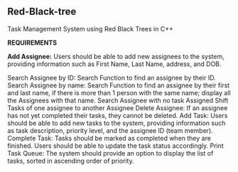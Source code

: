 ## Red-Black-tree ##
Task Management System using Red Black Trees in C++

**REQUIREMENTS**

**Add Assignee:** Users should be able to add new assignees to the system, providing
information such as First Name, Last Name, address, and DOB.

Search Assignee by ID: Search Function to find an assignee by their ID.
Search Assignee by name: Search Function to find an assignee by their first and last name, if
there is more than 1 person with the same name; display all the Assignees with that name.
Search Assignee with no task Assigned
Shift Tasks of one assignee to another Assignee
Delete Assignee: If an assignee has not yet completed their tasks, they cannot be deleted.
Add Task: Users should be able to add new tasks to the system, providing information such as
task description, priority level, and the assignee ID (team member).
Complete Task: Tasks should be marked as completed when they are finished. Users should
be able to update the task status accordingly.
Print Task Queue: The system should provide an option to display the list of tasks, sorted in
ascending order of priority.

